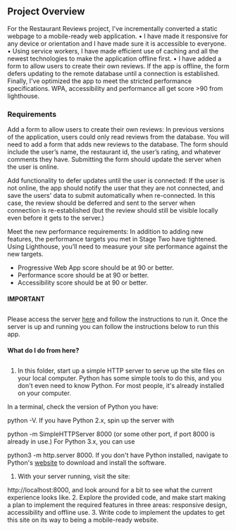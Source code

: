 ## Project Overview

For the Restaurant Reviews project, I've incrementally converted a static webpage to a mobile-ready web application.
• I have made it responsive for any device or orientation and I have made sure it is accessible to everyone.
• Using service workers, I have made efficient use of caching and all the newest technologies to make the application offline first.
• I have added a form to allow users to create their own reviews. If the app is offline, the form defers updating to the remote database until a connection is established. Finally, I've optimized the app to meet the stricted performance specifications. WPA, accessibility and performance all get score >90 from lighthouse.

### Requirements

Add a form to allow users to create their own reviews: In previous versions of the application, users could only read reviews from the database. You will need to add a form that adds new reviews to the database. The form should include the user’s name, the restaurant id, the user’s rating, and whatever comments they have. Submitting the form should update the server when the user is online.

Add functionality to defer updates until the user is connected: If the user is not online, the app should notify the user that they are not connected, and save the users' data to submit automatically when re-connected. In this case, the review should be deferred and sent to the server when connection is re-established (but the review should still be visible locally even before it gets to the server.)

Meet the new performance requirements: In addition to adding new features, the performance targets you met in Stage Two have tightened. Using Lighthouse, you’ll need to measure your site performance against the new targets.

- Progressive Web App score should be at 90 or better.
- Performance score should be at 90 or better.
- Accessibility score should be at 90 or better.

#### IMPORTANT

## 

Please access the server [here](https://github.com/gerasimosgakis/mws-restaurant-stage-3) and follow the instructions to run it. Once the server is up and running you can follow the instructions below to run this app.

#### [](https://github.com/gerasimosgakis/mws-restaurant#what-do-i-do-from-here)What do I do from here?

## 

1. In this folder, start up a simple HTTP server to serve up the site files on your local computer. Python has some simple tools to do this, and you don't even need to know Python. For most people, it's already installed on your computer.

In a terminal, check the version of Python you have: 

python -V. If you have Python 2.x, spin up the server with 

python -m SimpleHTTPServer 8000 (or some other port, if port 8000 is already in use.) For Python 3.x, you can use 

python3 -m http.server 8000. If you don't have Python installed, navigate to Python's [website](https://www.python.org/) to download and install the software.

1. With your server running, visit the site: 

http://localhost:8000, and look around for a bit to see what the current experience looks like.
2. Explore the provided code, and make start making a plan to implement the required features in three areas: responsive design, accessibility and offline use.
3. Write code to implement the updates to get this site on its way to being a mobile-ready website.


